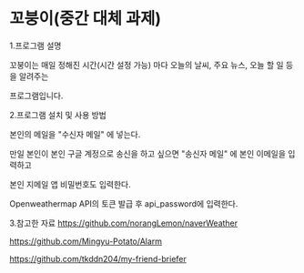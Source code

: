 # 꼬붕이(중간 대체 과제)

1.프로그램 설명

꼬붕이는 매일 정해진 시간(시간 설정 가능) 마다 오늘의 날씨, 주요 뉴스, 오늘 할 일 등을 알려주는 

프로그램입니다.

2.프로그램 설치 및 사용 방법

본인의 메일을 "수신자 메일" 에 넣는다. 

만일 본인이 본인 구글 계정으로 송신을 하고 싶으면 "송신자 메일" 에 본인 이메일을 입력하고

본인 지메일 앱 비밀번호도 입력한다. 

Openweathermap API의 토큰 발급 후 api_password에 입력한다. 

3.참고한 자료
<https://github.com/norangLemon/naverWeather>

<https://github.com/Mingyu-Potato/Alarm>

<https://github.com/tkddn204/my-friend-briefer>

